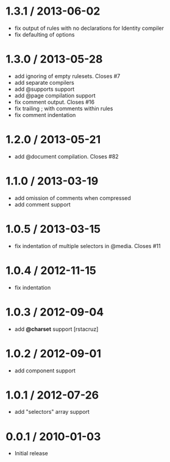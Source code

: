 
1.3.1 / 2013-06-02
==================

 * fix output of rules with no declarations for Identity compiler
 * fix defaulting of options

1.3.0 / 2013-05-28
==================

 * add ignoring of empty rulesets. Closes #7
 * add separate compilers
 * add @supports support
 * add @page compilation support
 * fix comment output. Closes #16
 * fix trailing ; with comments within rules
 * fix comment indentation

1.2.0 / 2013-05-21
==================

 * add @document compilation. Closes #82

1.1.0 / 2013-03-19
==================

  * add omission of comments when compressed
  * add comment support

1.0.5 / 2013-03-15
==================

  * fix indentation of multiple selectors in @media. Closes #11

1.0.4 / 2012-11-15
==================

  * fix indentation

1.0.3 / 2012-09-04
==================

  * add __@charset__ support [rstacruz]

1.0.2 / 2012-09-01
==================

  * add component support

1.0.1 / 2012-07-26
==================

  * add "selectors" array support

0.0.1 / 2010-01-03
==================

  * Initial release
